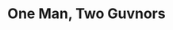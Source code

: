 ---
title: "One Man, Two Guvnors"
byline: ""
showtimes:
  - 2016-10-04 19:30:00
  - 2016-10-05 19:30:00
  - 2016-10-06 19:30:00
  - 2016-10-07 19:30:00
  - 2016-10-08 19:30:00
  - 2016-10-08 14:30:00
flyer: "OM2G_SHOWPAGE-360.jpg"
---